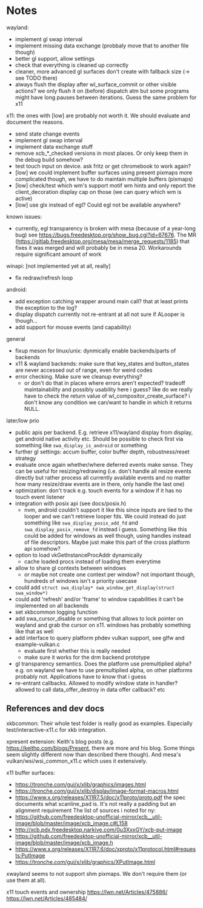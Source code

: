 Notes
=====

wayland:

- implement gl swap interval
- implement missing data exchange (probbaly move that to another file though)
- better gl support, allow settings
- check that everything is cleaned up correctly
- cleaner, more advanced gl surfaces
  don't create with fallback size (-> see TODO there)
- always flush the display after wl_surface_commit or other visible
  actions? we only flush it on (before) dispatch atm but some programs
  might have long pauses between iterations. Guess the same
  problem for x11

x11:
the ones with [low] are probably not worth it.
We should evaluate and document the reasons.

- send state change events
- implement gl swap interval
- implement data exchange stuff
- remove xcb_*_checked versions in most places. Or only keep them in the
  debug build somehow?
- test touch input on device. ask fritz or get chromebook to work again?
- [low] we could implement buffer surfaces using present pixmaps
  more complicated though, we have to do maintain multiple
  buffers (pixmaps)
- [low] check/test which wm's support motif wm hints and only
  report the client_decoration display cap on those (we can query
  which wm is active)
- [low] use glx instead of egl? Could egl not be available anywhere?

known issues:
- currently, egl transparency is broken with mesa (because of a year-long bug)
  see https://bugs.freedesktop.org/show_bug.cgi?id=67676.
  The MR (https://gitlab.freedesktop.org/mesa/mesa/merge_requests/1185) that
  fixes it was merged and will probably be in mesa 20.
  Workarounds require significant amount of work

winapi:
[not implemented yet at all, really]

- fix redraw/refresh loop

android:
- add exception catching wrapper around main call?
  that at least prints the exception to the log?
- display dispatch currently not re-entrant at all
  not sure if ALooper is though...
- add support for mouse events (and capability)

general

- fixup meson for linux/unix: dynmically enable backends/parts
  of backends
- x11 & wayland backends: make sure that key_states and button_states
  are never accessed out of range, even for weird codes
- error checking. Make sure we cleanup everything?
	- or don't do that in places where errors aren't expected?
	  tradeoff maintainability and possibly usability here i guess?
	  like do we really have to check the return value of
	  wl_compositor_create_surface? i don't know any condition we can/want
	  to handle in which it returns NULL.

later/low prio

- public apis per backend. E.g. retrieve x11/wayland display from
  display, get android native activity etc.
  Should be possible to check first via something like `swa_display_is_android`
  or something
- further gl settings: accum buffer, color buffer depth,
  robustness/reset strategy
- evaluate once again whether/where deferred events make sense.
  They can be useful for resizing/redrawing (i.e. don't handle
  all resize events directly but rather process all currently
  available events and no matter how many resize/draw events are
  in there, only handle the last one)
- optimization: don't track e.g. touch events for a window if
  it has no touch event listener
- integration with posix api (see docs/posix.h)
	- nvm, android couldn't support it like this since inputs are tied
	  to the looper and we can't retrieve looper fds.
	  We could instead do just something like `swa_display_posix_add_fd`
	  and `swa_display_posix_remove_fd` instead i guess.
	  Something like this could be added for windows as well though,
	  using handles instead of file descriptors. Maybe just make this
	  part of the cross platform api somehow?
- option to load vkGetInstanceProcAddr dynamically
	- cache loaded procs instead of loading them everytime
- allow to share gl contexts between windows
	- or maybe not create one context per window? not important though,
	  hundreds of windows isn't a priority usecase 
- could add `struct swa_display* swa_window_get_display(struct swa_window*)`
- could add 'refresh' and/or 'frame' to window capabilities
  it can't be implemented on all backends
- set xkbcommon logging function
- add swa_cursor_disable or something that allows to lock pointer
  on wayland and grab the cursor on x11. windows has probably something
  like that as well
- add interface to query platform phdev vulkan support, see glfw and
  example-vulkan.c
  	- evaluate first whether this is really needed
  	- make sure it works for the drm backend prototype
- gl transparency semantics. Does the platform use premultiplied alpha?
  e.g. on wayland we have to use premultiplied alpha, on other platforms
  probably not. Applications have to know that i guess
- re-entrant callbacks. Allowed to modify window state in handler?
  allowed to call data_offer_destroy in data offer callback?
  etc


## References and dev docs

xkbcommon:
Their whole test folder is really good as examples.
Especially test/interactive-x11.c for xkb integration.

xpresent extension:
Keith's blog posts (e.g. https://keithp.com/blogs/Present, there are more
and his blog. Some things seem slightly different now than described
there though). And mesa's vulkan/wsi/wsi_common_x11.c which uses
it extensively.

x11 buffer surfaces:
- https://tronche.com/gui/x/xlib/graphics/images.html
- https://tronche.com/gui/x/xlib/display/image-format-macros.html
- https://www.x.org/releases/X11R7.5/doc/x11proto/proto.pdf
  the spec documents what scanline_pad is. It's not really a padding
  but an alignment requirement
The list of sources i noted for ny:
- https://github.com/freedesktop-unofficial-mirror/xcb__util-image/blob/master/image/xcb_image.c#L158
- http://xcb.pdx.freedesktop.narkive.com/0u3XxxGY/xcb-put-image
- https://github.com/freedesktop-unofficial-mirror/xcb__util-image/blob/master/image/xcb_image.h
- https://www.x.org/releases/X11R7.6/doc/xproto/x11protocol.html#requests:PutImage
- https://tronche.com/gui/x/xlib/graphics/XPutImage.html

xwayland seems to not support shm pixmaps. We don't require them (or use
them at all).

x11 touch events and ownership
https://lwn.net/Articles/475886/
https://lwn.net/Articles/485484/
